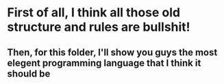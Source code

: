 # First of all, I think all those old structure and rules are bullshit!

## Then, for this folder, I'll show you guys the most elegent programming language that I think it should be
